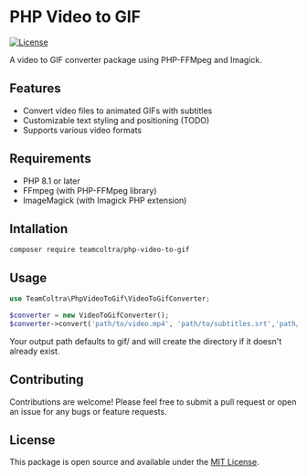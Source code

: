 # PHP Video to GIF

[![License](https://img.shields.io/badge/license-MIT-blue.svg)](LICENSE)

A video to GIF converter package using PHP-FFMpeg and Imagick.

## Features

- Convert video files to animated GIFs with subtitles
- Customizable text styling and positioning (TODO)
- Supports various video formats

## Requirements

- PHP 8.1 or later
- FFmpeg (with PHP-FFMpeg library)
- ImageMagick (with Imagick PHP extension)

## Intallation
```shell
composer require teamcoltra/php-video-to-gif
```

## Usage
```php
use TeamColtra\PhpVideoToGif\VideoToGifConverter;

$converter = new VideoToGifConverter();
$converter->convert('path/to/video.mp4', 'path/to/subtitles.srt','path/to/output');
```
Your output path defaults to gif/ and will create the directory if it doesn't already exist.


## Contributing

Contributions are welcome! Please feel free to submit a pull request or open an issue for any bugs or feature requests.

## License

This package is open source and available under the [MIT License](LICENSE).